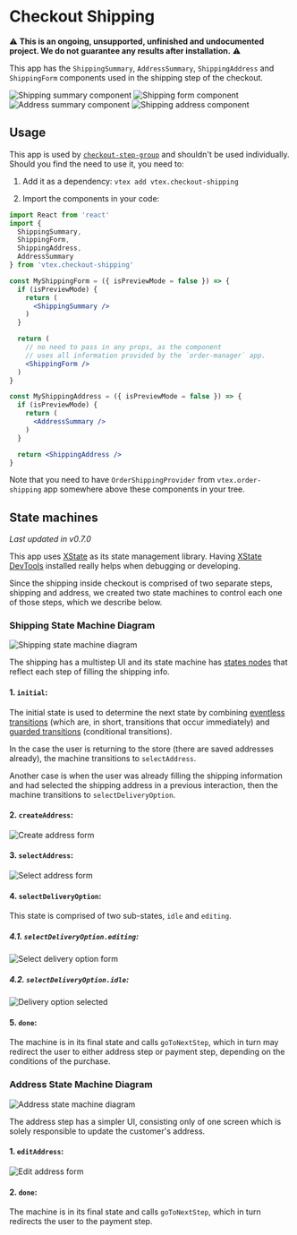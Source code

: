 # Checkout Shipping

⚠️ **This is an ongoing, unsupported, unfinished and undocumented project. We do not guarantee any results after installation.** ⚠️

This app has the `ShippingSummary`, `AddressSummary`, `ShippingAddress` and `ShippingForm` components used in the shipping step of the checkout.

![Shipping summary component](./images/shipping_summary.png)
![Shipping form component](./images/form_postal_code.png)
![Address summary component](./images/address_summary.png)
![Shipping address component](./images/form_fill_address.png)

## Usage

This app is used by [`checkout-step-group`](https://github.com/vtex-apps/checkout-step-group) and shouldn't be used individually. Should you find the need to use it, you need to:

1. Add it as a dependency: `vtex add vtex.checkout-shipping`

2. Import the components in your code:

```jsx
import React from 'react'
import {
  ShippingSummary,
  ShippingForm,
  ShippingAddress,
  AddressSummary
} from 'vtex.checkout-shipping'

const MyShippingForm = ({ isPreviewMode = false }) => {
  if (isPreviewMode) {
    return (
      <ShippingSummary />
    )
  }

  return (
    // no need to pass in any props, as the component
    // uses all information provided by the `order-manager` app.
    <ShippingForm />
  )
}

const MyShippingAddress = ({ isPreviewMode = false }) => {
  if (isPreviewMode) {
    return (
      <AddressSummary />
    )
  }

  return <ShippingAddress />
}
```

Note that you need to have `OrderShippingProvider` from `vtex.order-shipping` app somewhere above these components in your tree.

## State machines

_Last updated in v0.7.0_

This app uses [XState](https://xstate.js.org/) as its state management library. Having [XState DevTools](https://github.com/amitnovick/xstate-devtools) installed really helps when debugging or developing.

Since the shipping inside checkout is comprised of two separate steps, shipping and address, we created two state machines to control each one of those steps, which we describe below.

### Shipping State Machine Diagram

![Shipping state machine diagram](./images/shipping_state_machine.png)

The shipping has a multistep UI and its state machine has [states nodes](https://xstate.js.org/docs/guides/statenodes.html) that reflect each step of filling the shipping info.

#### 1. `initial`:

The initial state is used to determine the next state by combining [eventless transitions](https://xstate.js.org/docs/guides/transitions.html#eventless-always-transitions) (which are, in short, transitions that occur immediately) and [guarded transitions](https://xstate.js.org/docs/guides/guards.html#guarded-transitions) (conditional transitions).

In the case the user is returning to the store (there are saved addresses already), the machine transitions to `selectAddress`.

Another case is when the user was already filling the shipping information and had selected the shipping address in a previous interaction, then the machine transitions to `selectDeliveryOption`.

#### 2. `createAddress`:

![Create address form](./images/form_postal_code.png)

#### 3. `selectAddress`:

![Select address form](./images/form_select_address.png)

#### 4. `selectDeliveryOption`:

This state is comprised of two sub-states, `idle` and `editing`.

##### 4.1. `selectDeliveryOption.editing`:

![Select delivery option form](./images/form_delivery_options.png)

##### 4.2. `selectDeliveryOption.idle`:

![Delivery option selected](./images/form_delivery_confirmation.png)

#### 5. `done`:

The machine is in its final state and calls `goToNextStep`, which in turn may redirect the user to either address step or payment step, depending on the conditions of the purchase.

### Address State Machine Diagram

![Address state machine diagram](./images/address_state_machine.png)

The address step has a simpler UI, consisting only of one screen which is solely responsible to update the customer's address.

#### 1. `editAddress`:

![Edit address form](./images/form_fill_address.png)

#### 2. `done`:

The machine is in its final state and calls `goToNextStep`, which in turn redirects the user to the payment step.
